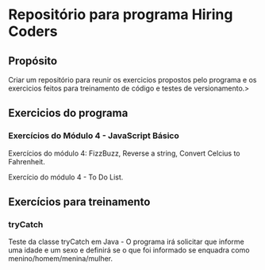 <h1>Repositório para programa Hiring Coders</h1>
<h2>Propósito</h2>
    <p>Criar um repositório para reunir os exercicios propostos pelo programa e os exercicios feitos para treinamento de código e testes de versionamento.>

<h2>Exercicios do programa</h2>
<h3>Exercícios do Módulo 4 - JavaScript Básico</h3>
<p>Exercícios do módulo 4: FizzBuzz, Reverse a string, Convert Celcius to Fahrenheit.</p>
<p>Exercício do módulo 4 - To Do List.</p>


<h2>Exercícios para treinamento</h2>
<h3>tryCatch</h3>
<p>Teste da classe tryCatch em Java - O programa irá solicitar que informe uma idade e um sexo e definirá se o que foi informado se enquadra como menino/homem/menina/mulher.</p>